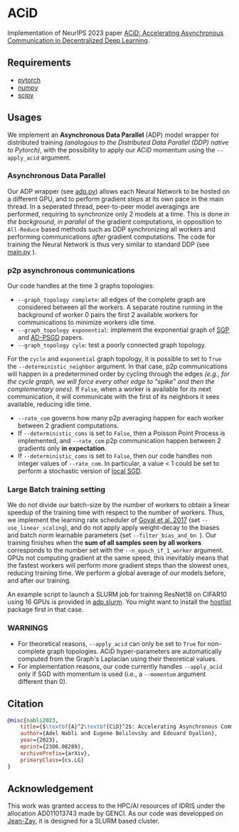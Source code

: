 # ACiD

Implementation of NeurIPS 2023 paper [ACiD: Accelerating Asynchronous Communication in Decentralized Deep Learning](https://arxiv.org/pdf/2306.08289.pdf).

## Requirements
* [pytorch](https://pytorch.org/)
* [numpy](https://numpy.org/)
* [scipy](https://scipy.org/)

## Usages
We implement an **Asynchronous Data Parallel** (ADP) model wrapper for distributed training *(analogous to the Distributed Data Parallel (DDP) native to Pytorch)*, with the possibility to apply our ACiD momentum using the ```--apply_acid``` argument.

### Asynchronous Data Parallel

Our ADP wrapper (see [adp.py](https://github.com/AdelNabli/ACiD/blob/main/adp.py)) allows each Neural Network to be hosted on a different GPU, and to perform gradient steps at its own pace in the main thread.
In a seperated thread, peer-to-peer model averagings are performed, requiring to synchronize only 2 models at a time. This is done *in the background, in parallel* of the gradient computations, in opposition to ```All-Reduce``` based methods such as DDP synchronizing all workers and performing communications *after* gradient computations.
The code for training the Neural Network is thus very similar to standard DDP (see [main.py](https://github.com/AdelNabli/ACiD/blob/main/main.py ) ).

### p2p asynchronous communications

Our code handles at the time 3 graphs topologies:
* ```--graph_topology complete```: all edges of the complete graph are considered between all the workers. A separate routine running in the background of worker 0 pairs the first 2 available workers for communications to minimize workers idle time.
* ```--graph_topology exponential```: implement the exponential graph of [SGP](https://arxiv.org/pdf/1811.10792.pdf ) and [AD-PSGD](https://arxiv.org/pdf/1710.06952.pdf) papers. 
* ```--graph_topology cyle```: test a poorly connected graph topology.

For the ```cycle``` and ```exponential``` graph topology, it is possible to set to ```True``` the ```--deterministic_neighbor``` argument. In that case, p2p communications will happen in a predetermined order by cycling through the edges *(e.g., for the cycle graph, we will force every other edge to "spike" and then the complementary ones).* If ```False```, when a worker is available for its next communication, it will communicate with the first of its neighbors it sees available, reducing idle time.

* ```--rate_com``` governs how many p2p averaging happen for each worker between 2 gradient computations.
* If ```--deterministic_coms``` is set to ```False```, then a Poisson Point Process is implemented, and ```--rate_com``` p2p communication happen between 2 gradients only **in expectation**.
* If ```--deterministic_coms``` is set to ```False```, then our code handles non integer values of ```--rate_com```. In particular, a value < 1 could be set to perform a stochastic version of [local SGD]( https://arxiv.org/abs/1805.09767 ).

### Large Batch training setting

We do not divide our batch-size by the number of workers to obtain a linear speedup of the training time with respect to the number of workers. Thus, we implement the learning rate scheduler of [Goyal et al. 2017](https://arxiv.org/abs/1706.02677) (set ```--use_linear_scaling```), and do not apply apply weight-decay to the biases and batch norm learnable parameters (set ```--filter_bias_and_bn ```). Our training finishes when the **sum of all samples seen by all workers** corresponds to the number set with the ```--n_epoch_if_1_worker``` argument. GPUs not computing gradient at the same speed, this inevitably means that the fastest workers will perform more gradient steps than the slowest ones, reducing training time. We perform a global average of our models before, and after our training.

An example script to launch a SLURM job for training ResNet18 on CIFAR10 using 16 GPUs is provided in [adp.slurm](https://github.com/AdelNabli/ACiD/blob/main/adp.slurm). You might want to install the [hostlist]( https://pypi.org/project/hostlist/) package first in that case.

### WARNINGS

* For theoretical reasons, ```--apply_acid``` can only be set to ```True``` for non-complete graph topologies. ACiD hyper-parameters are automatically computed from the Graph's Laplacian using their theoretical values.
* For implementation reasons, our code currently handles ```--apply_acid``` only if SGD with momentum is used (i.e., a ```--momentum``` argument different than 0).

## Citation
```bibtex
@misc{nabli2023,
    title={$\textbf{A}^2\textbf{CiD}^2$: Accelerating Asynchronous Communication in Decentralized Deep Learning},
    author={Adel Nabli and Eugene Belilovsky and Edouard Oyallon},
    year={2023},
    eprint={2306.08289},
    archivePrefix={arXiv},
    primaryClass={cs.LG}
}
```

## Acknowledgement

This work was granted access to the HPC/AI resources of IDRIS under the allocation AD011013743 made by GENCI. As our code was developped on [Jean-Zay](http://www.idris.fr/eng/jean-zay/), it is designed for a SLURM based cluster.